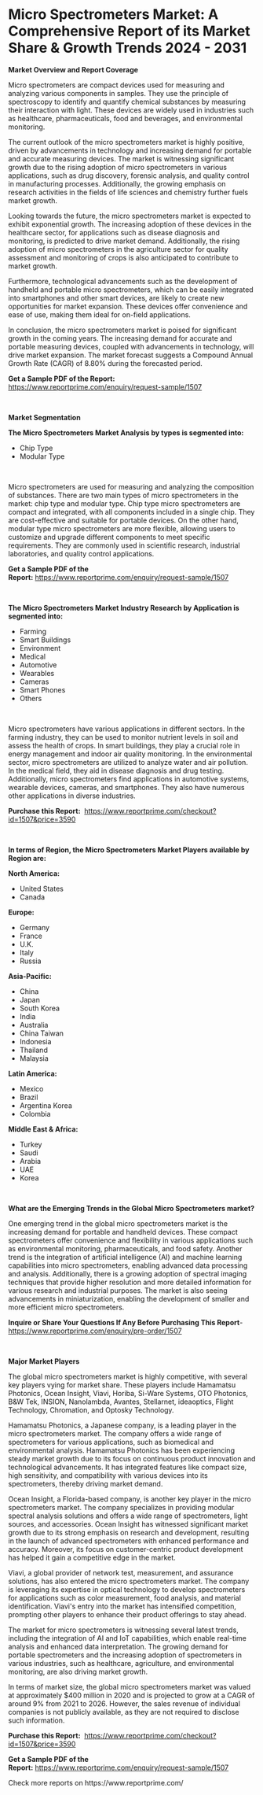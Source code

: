 <p><h1>Micro Spectrometers Market: A Comprehensive Report of its Market Share & Growth Trends 2024 - 2031</h1></p><p><strong>Market Overview and Report Coverage</strong></p>
<p><p>Micro spectrometers are compact devices used for measuring and analyzing various components in samples. They use the principle of spectroscopy to identify and quantify chemical substances by measuring their interaction with light. These devices are widely used in industries such as healthcare, pharmaceuticals, food and beverages, and environmental monitoring.</p><p>The current outlook of the micro spectrometers market is highly positive, driven by advancements in technology and increasing demand for portable and accurate measuring devices. The market is witnessing significant growth due to the rising adoption of micro spectrometers in various applications, such as drug discovery, forensic analysis, and quality control in manufacturing processes. Additionally, the growing emphasis on research activities in the fields of life sciences and chemistry further fuels market growth.</p><p>Looking towards the future, the micro spectrometers market is expected to exhibit exponential growth. The increasing adoption of these devices in the healthcare sector, for applications such as disease diagnosis and monitoring, is predicted to drive market demand. Additionally, the rising adoption of micro spectrometers in the agriculture sector for quality assessment and monitoring of crops is also anticipated to contribute to market growth.</p><p>Furthermore, technological advancements such as the development of handheld and portable micro spectrometers, which can be easily integrated into smartphones and other smart devices, are likely to create new opportunities for market expansion. These devices offer convenience and ease of use, making them ideal for on-field applications.</p><p>In conclusion, the micro spectrometers market is poised for significant growth in the coming years. The increasing demand for accurate and portable measuring devices, coupled with advancements in technology, will drive market expansion. The market forecast suggests a Compound Annual Growth Rate (CAGR) of 8.80% during the forecasted period.</p></p>
<p><strong>Get a Sample PDF of the Report:</strong> <a href="https://www.reportprime.com/enquiry/request-sample/1507">https://www.reportprime.com/enquiry/request-sample/1507</a></p>
<p>&nbsp;</p>
<p><strong>Market Segmentation</strong></p>
<p><strong>The Micro Spectrometers Market Analysis by types is segmented into:</strong></p>
<p><ul><li>Chip Type</li><li>Modular Type</li></ul></p>
<p>&nbsp;</p>
<p><p>Micro spectrometers are used for measuring and analyzing the composition of substances. There are two main types of micro spectrometers in the market: chip type and modular type. Chip type micro spectrometers are compact and integrated, with all components included in a single chip. They are cost-effective and suitable for portable devices. On the other hand, modular type micro spectrometers are more flexible, allowing users to customize and upgrade different components to meet specific requirements. They are commonly used in scientific research, industrial laboratories, and quality control applications.</p></p>
<p><strong>Get a Sample PDF of the Report:</strong>&nbsp;<a href="https://www.reportprime.com/enquiry/request-sample/1507">https://www.reportprime.com/enquiry/request-sample/1507</a></p>
<p>&nbsp;</p>
<p><strong>The Micro Spectrometers Market Industry Research by Application is segmented into:</strong></p>
<p><ul><li>Farming</li><li>Smart Buildings</li><li>Environment</li><li>Medical</li><li>Automotive</li><li>Wearables</li><li>Cameras</li><li>Smart Phones</li><li>Others</li></ul></p>
<p>&nbsp;</p>
<p><p>Micro spectrometers have various applications in different sectors. In the farming industry, they can be used to monitor nutrient levels in soil and assess the health of crops. In smart buildings, they play a crucial role in energy management and indoor air quality monitoring. In the environmental sector, micro spectrometers are utilized to analyze water and air pollution. In the medical field, they aid in disease diagnosis and drug testing. Additionally, micro spectrometers find applications in automotive systems, wearable devices, cameras, and smartphones. They also have numerous other applications in diverse industries.</p></p>
<p><strong>Purchase this Report:</strong>&nbsp; <a href="https://www.reportprime.com/checkout?id=1507&price=3590">https://www.reportprime.com/checkout?id=1507&price=3590</a></p>
<p>&nbsp;</p>
<p><strong>In terms of Region, the Micro Spectrometers Market Players available by Region are:</strong></p>
<p>
    <p> <strong> North America: </strong>
        <ul>
            <li>United States</li>
            <li>Canada</li>
        </ul>
        </p> 
    <p> <strong> Europe: </strong>
        <ul>
            <li>Germany</li>
            <li>France</li>
            <li>U.K.</li>
            <li>Italy</li>
            <li>Russia</li>
        </ul>
        </p> 
    <p> <strong> Asia-Pacific: </strong>
        <ul>
            <li>China</li>
            <li>Japan</li>
            <li>South Korea</li>
            <li>India</li>
            <li>Australia</li>
            <li>China Taiwan</li>
            <li>Indonesia</li>
            <li>Thailand</li>
            <li>Malaysia</li>
        </ul>
        </p> 
    <p> <strong> Latin America: </strong>
        <ul>
            <li>Mexico</li>
            <li>Brazil</li>
            <li>Argentina Korea</li>
            <li>Colombia</li>
        </ul>
        </p> 
    <p> <strong> Middle East & Africa: </strong>
        <ul>
            <li>Turkey</li>
            <li>Saudi</li>
            <li>Arabia</li>
            <li>UAE</li>
            <li>Korea</li>
        </ul>
    </p>
    </p>
<p>&nbsp;</p>
<p><strong>What are the Emerging Trends in the Global Micro Spectrometers market?</strong></p>
<p><p>One emerging trend in the global micro spectrometers market is the increasing demand for portable and handheld devices. These compact spectrometers offer convenience and flexibility in various applications such as environmental monitoring, pharmaceuticals, and food safety. Another trend is the integration of artificial intelligence (AI) and machine learning capabilities into micro spectrometers, enabling advanced data processing and analysis. Additionally, there is a growing adoption of spectral imaging techniques that provide higher resolution and more detailed information for various research and industrial purposes. The market is also seeing advancements in miniaturization, enabling the development of smaller and more efficient micro spectrometers.</p></p>
<p><strong>Inquire or Share Your Questions If Any Before Purchasing This Report</strong>- <a href="https://www.reportprime.com/enquiry/pre-order/1507">https://www.reportprime.com/enquiry/pre-order/1507</a></p>
<p>&nbsp;</p>
<p><strong>Major Market Players</strong></p>
<p><p>The global micro spectrometers market is highly competitive, with several key players vying for market share. These players include Hamamatsu Photonics, Ocean Insight, Viavi, Horiba, Si-Ware Systems, OTO Photonics, B&W Tek, INSION, Nanolambda, Avantes, Stellarnet, ideaoptics, Flight Technology, Chromation, and Optosky Technology.</p><p>Hamamatsu Photonics, a Japanese company, is a leading player in the micro spectrometers market. The company offers a wide range of spectrometers for various applications, such as biomedical and environmental analysis. Hamamatsu Photonics has been experiencing steady market growth due to its focus on continuous product innovation and technological advancements. It has integrated features like compact size, high sensitivity, and compatibility with various devices into its spectrometers, thereby driving market demand.</p><p>Ocean Insight, a Florida-based company, is another key player in the micro spectrometers market. The company specializes in providing modular spectral analysis solutions and offers a wide range of spectrometers, light sources, and accessories. Ocean Insight has witnessed significant market growth due to its strong emphasis on research and development, resulting in the launch of advanced spectrometers with enhanced performance and accuracy. Moreover, its focus on customer-centric product development has helped it gain a competitive edge in the market.</p><p>Viavi, a global provider of network test, measurement, and assurance solutions, has also entered the micro spectrometers market. The company is leveraging its expertise in optical technology to develop spectrometers for applications such as color measurement, food analysis, and material identification. Viavi's entry into the market has intensified competition, prompting other players to enhance their product offerings to stay ahead.</p><p>The market for micro spectrometers is witnessing several latest trends, including the integration of AI and IoT capabilities, which enable real-time analysis and enhanced data interpretation. The growing demand for portable spectrometers and the increasing adoption of spectrometers in various industries, such as healthcare, agriculture, and environmental monitoring, are also driving market growth.</p><p>In terms of market size, the global micro spectrometers market was valued at approximately $400 million in 2020 and is projected to grow at a CAGR of around 9% from 2021 to 2026. However, the sales revenue of individual companies is not publicly available, as they are not required to disclose such information.</p></p>
<p><strong>Purchase this Report:</strong>&nbsp;&nbsp;<a href="https://www.reportprime.com/checkout?id=1507&price=3590">https://www.reportprime.com/checkout?id=1507&price=3590</a></p>
<p></p>
<p><strong>Get a Sample PDF of the Report:</strong>&nbsp;<a href="https://www.reportprime.com/enquiry/request-sample/1507">https://www.reportprime.com/enquiry/request-sample/1507</a></p>
<p>Check more reports on https://www.reportprime.com/</p>
